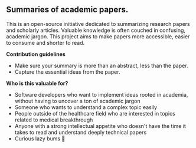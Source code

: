 ## **Summaries of academic papers.**

This is an open-source initiative dedicated to summarizing research papers and scholarly articles. Valuable knowledge is often couched in confusing, academic jargon. This project aims to make papers more accessible, easier to consume and shorter to read.

**Contribution guidelines**

* Make sure your summary is more than an abstract, less than the paper.
* Capture the essential ideas from the paper.

**Who is this valuable for?**

* Software developers who want to implement ideas rooted in academia, without having to uncover a ton of academic jargon
* Someone who wants to understand a complex topic easily
* People outside of the healthcare field who are interested in topics related to medical breakthrough
* Anyone with a strong intellectual appetite who doesn't have the time it takes to read and understand deeply technical papers
* Curious lazy bums 🐨



